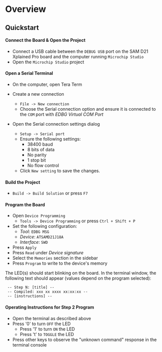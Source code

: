 # Overview

## Quickstart

#### Connect the Board & Open the Project
* Connect a USB cable between the ```DEBUG USB``` port on the SAM D21 Xplained Pro board and the computer running ```Microchip Studio```
* Open the ```Microchip Studio``` project

#### Open a Serial Terminal
* On the computer, open Tera Term
* Create a new connection
  * ```File -> New connection```
  * Choose the Serial connection option and ensure it is connected to the ```COM``` port with _EDBG Virtual COM Port_
    
* Open the Serial connection settings dialog
  * ```Setup -> Serial port```
  * Ensure the following settings:
	* 38400 baud
	* 8 bits of data
	* No parity
	* 1 stop bit
	* No flow control
  * Click ```New setting``` to save the changes.

#### Build the Project 
* ```Build -> Build Solution``` or press ```F7```

#### Program the Board
* Open ```Device Programming```
  * ```Tools -> Device Programming``` or press ```Ctrl + Shift + P```
* Set the following configuration:
  * _Tool_: ```EDBG MSG```
  * _Device_: ```ATSAMD21J18A```
  * _Interface_: ```SWD```
* Press ```Apply```
* Press ```Read``` under _Device signature_
* Select the ```Memories``` section in the sidebar
* Press ```Program``` to write to the device's memory

The LED(s) should start blinking on the board. In the terminal window, the
following text should appear (values depend on the program selected):
```
 -- Step N: [title] --
 -- Compiled: xxx xx xxxx xx:xx:xx --
 -- [instructions] --
```

 #### Operating Instructions for Step 2 Program 
 * Open the terminal as described above
 * Press '0' to turn ```OFF``` the LED 
	* Press '1' to turn ```ON``` the LED 
	* Press 't' to ```TOGGLE``` the LED
 * Press other keys to observe the "unknown command" response in the terminal console


